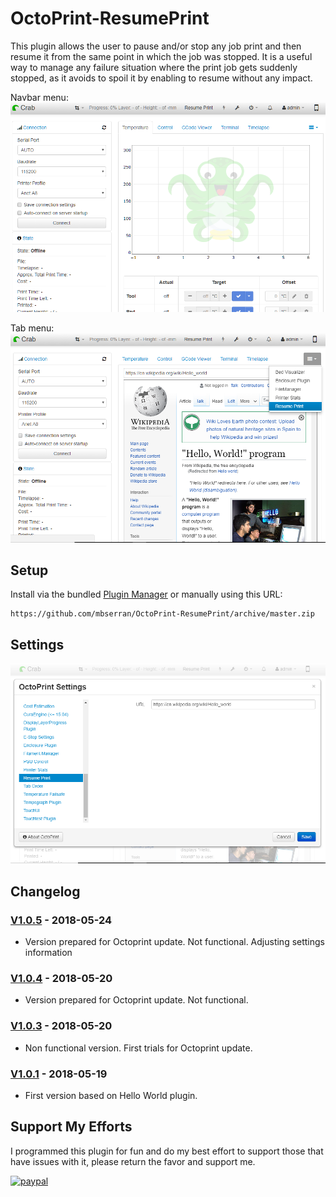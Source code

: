 # OctoPrint-ResumePrint

This plugin allows the user to pause and/or stop any job print and then resume it from the same point in which the job was stopped. It is a useful way to manage any failure situation where the print job gets suddenly stopped, as it avoids to spoil it by enabling to resume without any impact.

Navbar menu: ![screenshot](octoprint_resumeprint/images/ResumePrint_Navbar.png) 

Tab menu: ![screenshot](octoprint_resumeprint/images/ResumePrint_Tab.png)

## Setup

Install via the bundled [Plugin Manager](https://github.com/foosel/OctoPrint/wiki/Plugin:-Plugin-Manager)
or manually using this URL:

    https://github.com/mbserran/OctoPrint-ResumePrint/archive/master.zip

## Settings

![screenshot](octoprint_resumeprint/images/ResumePrint_Settings.png)

## Changelog

### [V1.0.5] - 2018-05-24
- Version prepared for Octoprint update. Not functional. Adjusting settings information

### [V1.0.4] - 2018-05-20
- Version prepared for Octoprint update. Not functional.

### [V1.0.3] - 2018-05-20
- Non functional version. First trials for Octoprint update.

### [V1.0.1] - 2018-05-19
- First version based on Hello World plugin.

## Support My Efforts
I programmed this plugin for fun and do my best effort to support those that have issues with it, please return the favor and support me.

[![paypal](https://www.paypalobjects.com/en_US/i/btn/btn_donateCC_LG.gif)](https://paypal.me/EcoTaxiAranjuez)

[V1.0.5]: https://github.com/mbserran/OctoPrint-ResumePrint/tree/V1.0.5
[V1.0.4]: https://github.com/mbserran/OctoPrint-ResumePrint/tree/V1.0.4
[V1.0.3]: https://github.com/mbserran/OctoPrint-ResumePrint/tree/V1.0.3
[V1.0.1]: https://github.com/mbserran/OctoPrint-ResumePrint/tree/V1.0.1
